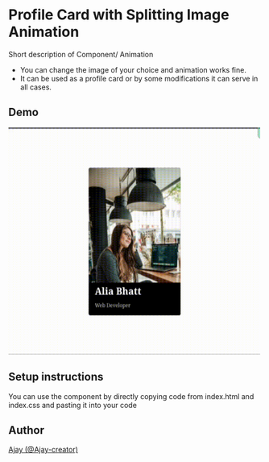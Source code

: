 # Profile Card with Splitting Image Animation

Short description of Component/ Animation

-   You can change the image of your choice and animation works fine.
-   It can be used as a profile card or by some modifications it can serve in all cases.

## Demo 

<img src = "profile_card.gif" width=500 height=450>

## Setup instructions

You can use the component by directly copying code from index.html and index.css and pasting it into your code



## Author

[Ajay (@Ajay-creator)](https://github.com/Ajay-creator)

